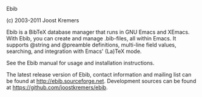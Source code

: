 Ebib

(c) 2003-2011 Joost Kremers

Ebib is a BibTeX database manager that runs in GNU Emacs and
XEmacs. With Ebib, you can create and manage .bib-files, all within
Emacs. It supports @string and @preamble definitions, multi-line field
values, searching, and integration with Emacs' (La)TeX mode.

See the Ebib manual for usage and installation instructions.

The latest release version of Ebib, contact information and mailing list
can be found at <http://ebib.sourceforge.net>. Development sources can be
found at <https://github.com/joostkremers/ebib>.
